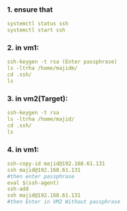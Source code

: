 ### 1. ensure that
```yml
systemctl status ssh
systemctl start ssh
```
### 2. in vm1:
```yml
ssh-keygen -t rsa (Enter passphrase)
ls -ltrha /home/majidm/
cd .ssh/
ls
```
### 3. in vm2(Target):
```yml
ssh-keygen -t rsa
ls -ltrha /home/majid/
cd .ssh/
ls
```
### 4. in vm1: 
```yml
ssh-copy-id majid@192.168.61.131
ssh majid@192.168.61.131
#then enter passphrase
eval $(ssh-agent)
ssh-add
ssh majid@192.168.61.131
#then Enter in VM2 Without passphrase
```
